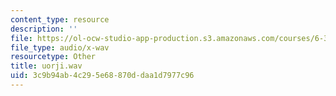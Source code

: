 ```yaml
---
content_type: resource
description: ''
file: https://ol-ocw-studio-app-production.s3.amazonaws.com/courses/6-341-discrete-time-signal-processing-fall-2005/3c9b94ab4c295e68870ddaa1d7977c96_uorji.wav
file_type: audio/x-wav
resourcetype: Other
title: uorji.wav
uid: 3c9b94ab-4c29-5e68-870d-daa1d7977c96
---
```

